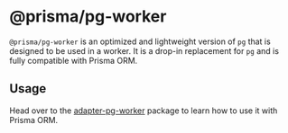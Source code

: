 # @prisma/pg-worker

`@prisma/pg-worker` is an optimized and lightweight version of `pg` that is designed to be used in a worker. It is a drop-in replacement for `pg` and is fully compatible with Prisma ORM.

## Usage

Head over to the [adapter-pg-worker](https://www.npmjs.com/package/@prisma/adapter-pg-worker) package to learn how to use it with Prisma ORM.
